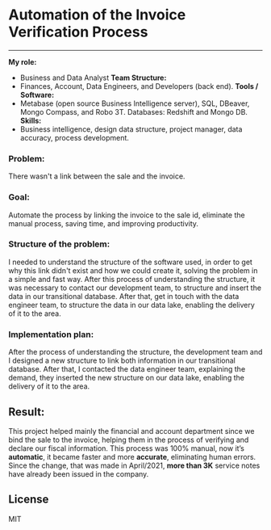 # Automation of the Invoice Verification Process
----------------------------------------------------------------------
**My role:**
- Business and Data Analyst
**Team Structure:**
- Finances, Account, Data Engineers, and Developers (back end).
**Tools / Software:**
- Metabase (open source Business Intelligence server), SQL, DBeaver, Mongo Compass, and Robo 3T. Databases: Redshift and Mongo DB.
**Skills:**
- Business intelligence, design data structure, project manager, data accuracy, process development.

### Problem:
There wasn't a link between the sale and the invoice.
### Goal:
Automate the process by linking the invoice to the sale id, eliminate the manual process, saving time, and improving productivity.
### Structure of the problem:
I needed to understand the structure of the software used, in order to get why this link didn't exist and how we could create it, solving the problem in a simple and fast way.
After this process of understanding the structure, it was necessary to contact our development team, to structure and insert the data in our transitional database. After that, get in touch with the data engineer team, to structure the data in our data lake, enabling the delivery of it to the area.
### Implementation plan:
After the process of understanding the structure, the development team and I designed a new structure to link both information in our transitional database. After that, I contacted the data engineer team, explaining the demand, they inserted the new structure on our data lake, enabling the delivery of it to the area.
## Result: 
This project helped mainly the financial and account department since we bind the sale to the invoice, helping them in the process of verifying and declare our fiscal information. This process was 100% manual, now it’s **automatic**, it became faster and more **accurate**, eliminating human errors. Since the change, that was made in April/2021, **more than 3K** service notes have already been issued in the company.

## License
MIT
